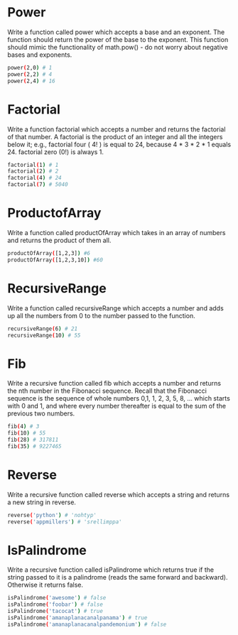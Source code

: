 # Power

Write a function called power which accepts a base and an exponent. The function should return the power of the base to the exponent. This function should mimic the functionality of math.pow() - do not worry about negative bases and exponents.


```sh
power(2,0) # 1
power(2,2) # 4
power(2,4) # 16
```

# Factorial
Write a function factorial which accepts a number and returns the factorial of that number. A factorial is the product of an integer and all the integers below it; e.g., factorial four ( 4! ) is equal to 24, because 4 * 3 * 2 * 1 equals 24. factorial zero (0!) is always 1.

```sh
factorial(1) # 1
factorial(2) # 2
factorial(4) # 24
factorial(7) # 5040
```

# ProductofArray

Write a function called productOfArray which takes in an array of numbers and returns the product of them all.

```sh
productOfArray([1,2,3]) #6
productOfArray([1,2,3,10]) #60
```

# RecursiveRange

Write a function called recursiveRange which accepts a number and adds up all the numbers from 0 to the number passed to the function.

```sh
recursiveRange(6) # 21
recursiveRange(10) # 55 
```

# Fib

Write a recursive function called fib which accepts a number and returns the nth number in the Fibonacci sequence. Recall that the Fibonacci sequence is the sequence of whole numbers 0,1, 1, 2, 3, 5, 8, ... which starts with 0 and 1, and where every number thereafter is equal to the sum of the previous two numbers.

```sh
fib(4) # 3
fib(10) # 55
fib(28) # 317811
fib(35) # 9227465
```

# Reverse

Write a recursive function called reverse which accepts a string and returns a new string in reverse.

```sh
reverse('python') # 'nohtyp'
reverse('appmillers') # 'srellimppa'
```

# IsPalindrome

Write a recursive function called isPalindrome which returns true if the string passed to it is a palindrome (reads the same forward and backward). Otherwise it returns false.

```sh
isPalindrome('awesome') # false
isPalindrome('foobar') # false
isPalindrome('tacocat') # true
isPalindrome('amanaplanacanalpanama') # true
isPalindrome('amanaplanacanalpandemonium') # false
```